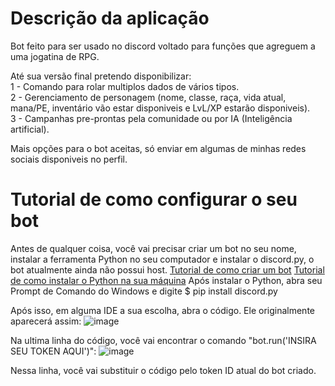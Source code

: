# Descrição da aplicação

Bot feito para ser usado no discord voltado para funções que agreguem a uma jogatina de RPG.

Até sua versão final pretendo disponibilizar:<br>
1 - Comando para rolar multiplos dados de vários tipos.<br>
2 - Gerenciamento de personagem (nome, classe, raça, vida atual, mana/PE, inventário vão estar disponiveis e LvL/XP estarão disponiveis).<br>
3 - Campanhas pre-prontas pela comunidade ou por IA (Inteligência artificial).<br>

Mais opções para o bot aceitas, só enviar em algumas de minhas redes sociais disponiveis no perfil.

# Tutorial de como configurar o seu bot

Antes de qualquer coisa, você vai precisar criar um bot no seu nome, instalar a ferramenta Python no seu computador e instalar o discord.py, o bot atualmente ainda não possui host.
[Tutorial de como criar um bot](https://www.youtube.com/watch?v=960i8DCsqRA)
[Tutorial de como instalar o Python na sua máquina](https://www.youtube.com/watch?v=hQayuyeEMy0)
Após instalar o Python, abra seu Prompt de Comando do Windows e digite $ pip install discord.py

Após isso, em alguma IDE a sua escolha, abra o código. Ele originalmente aparecerá assim:
![image](https://github.com/user-attachments/assets/205ceb4d-3c85-4e56-8352-1a0161c6cee6)

Na ultima linha do código, você vai encontrar o comando "bot.run('INSIRA SEU TOKEN AQUI')":
![image](https://github.com/user-attachments/assets/4698aee0-ed1b-4c50-919d-b1424c6f6096)

Nessa linha, você vai substituir o código pelo token ID atual do bot criado.
